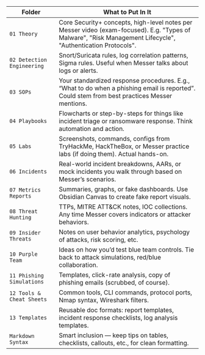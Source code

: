 | Folder                     | What to Put In It                                                                                                                                            |
| -------------------------- | ------------------------------------------------------------------------------------------------------------------------------------------------------------ |
| `01 Theory`                | Core Security+ concepts, high-level notes per Messer video (exam-focused). E.g. "Types of Malware", "Risk Management Lifecycle", "Authentication Protocols". |
| `02 Detection Engineering` | Snort/Suricata rules, log correlation patterns, Sigma rules. Useful when Messer talks about logs or alerts.                                                  |
| `03 SOPs`                  | Your standardized response procedures. E.g., “What to do when a phishing email is reported”. Could stem from best practices Messer mentions.                 |
| `04 Playbooks`             | Flowcharts or step-by-steps for things like incident triage or ransomware response. Think automation and action.                                             |
| `05 Labs`                  | Screenshots, commands, configs from TryHackMe, HackTheBox, or Messer practice labs (if doing them). Actual hands-on.                                         |
| `06 Incidents`             | Real-world incident breakdowns, AARs, or mock incidents you walk through based on Messer’s scenarios.                                                        |
| `07 Metrics Reports`       | Summaries, graphs, or fake dashboards. Use Obsidian Canvas to create fake report visuals.                                                                    |
| `08 Threat Hunting`        | TTPs, MITRE ATT&CK notes, IOC collections. Any time Messer covers indicators or attacker behaviors.                                                          |
| `09 Insider Threats`       | Notes on user behavior analytics, psychology of attacks, risk scoring, etc.                                                                                  |
| `10 Purple Team`           | Ideas on how you’d test blue team controls. Tie back to attack simulations, red/blue collaboration.                                                          |
| `11 Phishing Simulations`  | Templates, click-rate analysis, copy of phishing emails (scrubbed, of course).                                                                               |
| `12 Tools & Cheat Sheets`  | Common tools, CLI commands, protocol ports, Nmap syntax, Wireshark filters.                                                                                  |
| `13 Templates`             | Reusable doc formats: report templates, incident response checklists, log analysis templates.                                                                |
| `Markdown Syntax`          | Smart inclusion — keep tips on tables, checklists, callouts, etc., for clean formatting.                                                                     |
